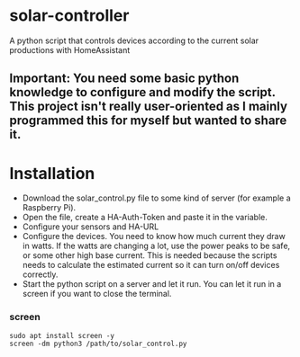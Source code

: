 # solar-controller
A python script that controls devices according to the current solar productions with HomeAssistant

## Important: You need some basic python knowledge to configure and modify the script. This project isn't really user-oriented as I mainly programmed this for myself but wanted to share it.

# Installation
- Download the solar_control.py file to some kind of server (for example a Raspberry Pi).
- Open the file, create a HA-Auth-Token and paste it in the variable.
- Configure your sensors and HA-URL
- Configure the devices. You need to know how much current they draw in watts.
  If the watts are changing a lot, use the power peaks to be safe, or some other high base current.
  This is needed because the scripts needs to calculate the estimated current so it can turn on/off devices correctly.
- Start the python script on a server and let it run. You can let it run in a screen if you want to close the terminal.

### screen
```
sudo apt install screen -y
screen -dm python3 /path/to/solar_control.py
```
